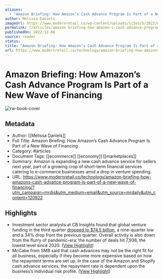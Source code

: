 ```yaml
---
aliases:
  - "Amazon Briefing: How Amazon’s Cash Advance Program Is Part of a New Wave of Financing"
author: Melissa Daniels
imageUrl: https://www.modernretail.co/wp-content/uploads/sites/5/2022/08/amazon_briefing.jpg
permalink: l/articles/amazon-briefing-how-amazon-s-cash-advance-program-is-part-of-a-new-wave-of-financing
publishedOn: 2022-12-08
source: reader
status: 
title: "Amazon Briefing: How Amazon’s Cash Advance Program Is Part of a New Wave of Financing"
url: https://www.modernretail.co/technology/amazon-briefing-how-amazons-cash-advance-program-is-part-of-a-new-wave-of-financing/?utm_campaign=mrdis&utm_medium=email&utm_source=mrdaily&utm_content=120922
---
```

# Amazon Briefing: How Amazon’s Cash Advance Program Is Part of a New Wave of Financing

![rw-book-cover](https://www.modernretail.co/wp-content/uploads/sites/5/2022/08/amazon_briefing.jpg)

## Metadata

- Author: [[Melissa Daniels]]
- Full Title: Amazon Briefing: How Amazon’s Cash Advance Program Is Part of a New Wave of Financing
- Category: #articles
- Document Tags: [[ecommerce]] [[economy]] [[marketplaces]]
- Summary: Amazon is expanding a new cash advance service for sellers next year, part of a growing crop of short-term financial services catering to e-commerce businesses amid a drop in venture spending.
- URL: https://www.modernretail.co/technology/amazon-briefing-how-amazons-cash-advance-program-is-part-of-a-new-wave-of-financing/?utm_campaign=mrdis&utm_medium=email&utm_source=mrdaily&utm_content=120922

## Highlights

- Investment sector analysts at CB Insights found that global venture funding in the third quarter [dropped to $74.5 billion](https://www.cbinsights.com/reports/CB-Insights_Venture-Report-Q3-2022.pdf), a nine-quarter low and a 34% drop from the previous quarter. Overall activity is also down from the flurry of pandemic-era: the number of deals hit 7,936, the lowest level since 2020. ([View Highlight](https://read.readwise.io/read/01gm2zxqe665xs3qj3ctk4btcv))
- McCabe from SMB said that cash advances may not be the right fit for all business, especially if they become more expensive based on how the repayment terms are set up. In the case of the Amazon and Shopify cash advance services, the repayment rate is dependent upon the business’s individual risk profile. ([View Highlight](https://read.readwise.io/read/01gm301qe5mc7ytb3s153acxj2))
